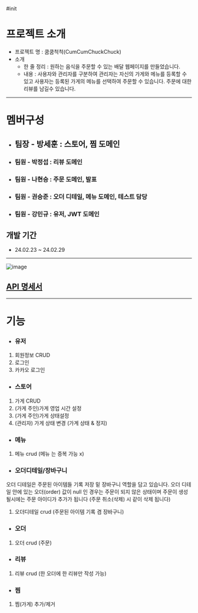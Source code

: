 #init
# 프로젝트 소개
- 프로젝트 명 : 쿰쿰척척(CumCumChuckChuck)
- 소개
    - 한 줄 정리 : 원하는 음식을 주문할 수 있는 배달 웹페이지를 만들었습니다.
    - 내용 :
      사용자와 관리자를 구분하여 관리자는 자신의 가게와 메뉴를 등록할 수 있고 사용자는 등록된 가게의 메뉴를 선택하여 주문할 수 있습니다. 주문에 대한 리뷰를 남길수 있습니다.
---
# 멤버구성
- ## 팀장 - 방세훈 : 스토어, 찜 도메인
- ### 팀원 - 박정섭 : 리뷰 도메인
- ### 팀원 - 나현승 : 주문 도메인, 발표
- ### 팀원 - 권승준 : 오더 디테일, 메뉴 도메인, 테스트 담당
- ### 팀원 - 강민규 : 유저, JWT 도메인

## 개발 기간
* 24.02.23 ~ 24.02.29

---  

![image](https://github.com/team12ofSparta/CumCumChuckChuck/assets/154326391/c7c831b5-9446-410f-ba89-7f02d15eb608)

## [API 명세서](https://teamsparta.notion.site/b18ec1ab1c8347e0bb846817d75c57d6?v=dbce22813d874970b4e227e5b95e31ae)

---

# 기능
- ### 유저
1. 회원정보 CRUD
2. 로그인
3. 카카오 로그인
- ### 스토어
1. 가게 CRUD
2. (가게 주인)가게 영업 시간 설정
3. (가게 주인)가게 상태설정
4. (관리자) 가게 상태 변경 (가계 상태 & 정지)
- ### 메뉴
1. 메뉴 crud (메뉴 는 증복 가능 x)
- ### 오더디테일/장바구니
오더 디테일은 주문된 아이템들 기록 저장 밑 장바구니 역할을 담고 있습니다.
오더 디테일 안에 있는 오더(order) 값이 null 인 경우는 주문이 되지 않은 상태이며
주문이 생성 될시에는 주문 아이디가 추가가 됩니다 
(주문 취소(삭제) 시 같이 삭제 됩니다)

1. 오더디테일 crud (주문된 아이템 기록 겸 장바구니)
    
- ### 오더
1. 오더 crud (주문)
- ### 리뷰
1. 리뷰 crud (한 오더에 한 리뷰만 작성 가능)
- ### 찜
1. 찜(가게) 추가/제거

